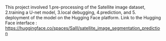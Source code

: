 This project involved
1.pre-processing of the Satellite image dataset,
2.training a U-net model,
3.local debugging,
4.prediction, and
5. deployment of the model on the Hugging Face platform.
Link to the Hugging Face interface : 
https://huggingface.co/spaces/Salll/satellite_image_segmentation_prediction

